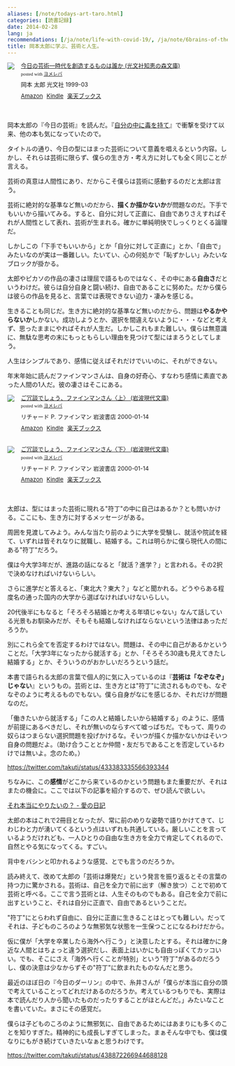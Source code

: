 ```yaml
---
aliases: [/note/todays-art-taro.html]
categories: [読書記録]
date: 2014-02-28
lang: ja
recommendations: [/ja/note/life-with-covid-19/, /ja/note/6brains-of-the-world/, /ja/note/think/]
title: 岡本太郎に学ぶ、芸術と人生。
---
```

<div class="booklink-box" style="text-align:left;padding-bottom:20px;font-size:small;/zoom: 1;overflow: hidden;">
<div class="booklink-image" style="float:left;margin:0 15px 10px 0;"><a href="http://www.amazon.co.jp/exec/obidos/asin/4334727891/takuti-22/" name="booklink" rel="nofollow" target="_blank"><img src="http://ecx.images-amazon.com/images/I/518MGPEMSJL._SL160_.jpg" style="border: none;" /></a></div>
<div class="booklink-info" style="line-height:120%;/zoom: 1;overflow: hidden;">
<div class="booklink-name" style="margin-bottom:10px;line-height:120%"><a href="http://www.amazon.co.jp/exec/obidos/asin/4334727891/takuti-22/" rel="nofollow" name="booklink" target="_blank">今日の芸術―時代を創造するものは誰か (光文社知恵の森文庫)</a>
<div class="booklink-powered-date" style="font-size:8pt;margin-top:5px;font-family:verdana;line-height:120%">posted with <a href="http://yomereba.com" rel="nofollow" target="_blank">ヨメレバ</a></div>
</div>
<div class="booklink-detail" style="margin-bottom:5px;">岡本 太郎 光文社 1999-03    </div>
<div class="booklink-link2" style="margin-top:10px;">
<div class="shoplinkamazon" style="display:inline;margin-right:5px"><a href="http://www.amazon.co.jp/exec/obidos/asin/4334727891/takuti-22/" rel="nofollow" target="_blank" title="アマゾン" >Amazon</a></div>
<div class="shoplinkkindle" style="display:inline;margin-right:5px"><a href="http://www.amazon.co.jp/exec/obidos/ASIN/B00GN3Z71A/takuti-22/" rel="nofollow" target="_blank" >Kindle</a></div>
<div class="shoplinkrakuten" style="display:inline;margin-right:5px"><a href="http://hb.afl.rakuten.co.jp/hgc/10952997.eae88ca3.10952998.38cdd415/?pc=http%3A%2F%2Fbooks.rakuten.co.jp%2Frb%2F1045339%2F%3Fscid%3Daf_ich_link_urltxt%26m%3Dhttp%3A%2F%2Fm.rakuten.co.jp%2Fev%2Fbook%2F" rel="nofollow" target="_blank" title="楽天ブックス" >楽天ブックス</a></div>
</p></div>
</div>
<div class="booklink-footer" style="clear: left"></div>
</div>
<p>岡本太郎の『今日の芸術』を読んだ。『<a href="http://www.amazon.co.jp/exec/obidos/asin/4413090101/takuti-22/" rel="nofollow" target="_blank" >自分の中に毒を持て</a>』で衝撃を受けて以来、他の本も気になっていたので。</p>
<p>タイトルの通り、今日の型にはまった芸術について意義を唱えるという内容。しかし、それらは芸術に限らず、僕らの生き方・考え方に対しても全く同じことが言える。</p>
<p>芸術の真意は人間性にあり、だからこそ僕らは芸術に感動するのだと太郎は言う。</p>
<p>芸術に絶対的な基準など無いのだから、<strong>描くか描かないか</strong>が問題なのだ。下手でもいいから描いてみる。すると、自分に対して正直に、自由でありさえすればそれが人間性として表れ、芸術が生まれる。確かに単純明快でしっくりとくる論理だ。</p>
<p>しかしこの「下手でもいいから」とか「自分に対して正直に」とか、「自由で」みたいなのが実は一番難しい。たいてい、心の何処かで「恥ずかしい」みたいなブロックが掛かる。</p>
<p>太郎やピカソの作品の凄さは理屈で語るものではなく、その中にある<strong>自由さ</strong>だというわけだ。彼らは自分自身と闘い続け、自由であることに努めた。だから僕らは彼らの作品を見ると、言葉では表現できない迫力・凄みを感じる。</p>
<p>生きることも同じだ。生き方に絶対的な基準など無いのだから、問題は<strong>やるかやらないか</strong>しかない。成功しようとか、選択を間違えないように・・・などと考えず、思ったままにやればそれが人生だ。しかしこれもまた難しい。僕らは無意識に、無駄な思考の末にもっともらしい理由を見つけて型にはまろうとしてしまう。</p>
<p>人生はシンプルであり、感情に従えばそれだけでいいのに、それができない。</p>
<p>年末年始に読んだファインマンさんは、自身の好奇心、すなわち感情に素直であった人間の1人だ。彼の凄さはそこにある。</p>
<div class="booklink-box" style="text-align:left;padding-bottom:20px;font-size:small;/zoom: 1;overflow: hidden;">
<div class="booklink-image" style="float:left;margin:0 15px 10px 0;"><a href="http://www.amazon.co.jp/exec/obidos/asin/4006030053/takuti-22/" name="booklink" rel="nofollow" target="_blank"><img src="http://ecx.images-amazon.com/images/I/41%2B1uG22adL._SL160_.jpg" style="border: none;" /></a></div>
<div class="booklink-info" style="line-height:120%;/zoom: 1;overflow: hidden;">
<div class="booklink-name" style="margin-bottom:10px;line-height:120%"><a href="http://www.amazon.co.jp/exec/obidos/asin/4006030053/takuti-22/" rel="nofollow" name="booklink" target="_blank">ご冗談でしょう、ファインマンさん〈上〉 (岩波現代文庫)</a>
<div class="booklink-powered-date" style="font-size:8pt;margin-top:5px;font-family:verdana;line-height:120%">posted with <a href="http://yomereba.com" rel="nofollow" target="_blank">ヨメレバ</a></div>
</div>
<div class="booklink-detail" style="margin-bottom:5px;">リチャード P. ファインマン 岩波書店 2000-01-14    </div>
<div class="booklink-link2" style="margin-top:10px;">
<div class="shoplinkamazon" style="display:inline;margin-right:5px"><a href="http://www.amazon.co.jp/exec/obidos/asin/4006030053/takuti-22/" rel="nofollow" target="_blank" title="アマゾン" >Amazon</a></div>
<div class="shoplinkkindle" style="display:inline;margin-right:5px"><a href="http://www.amazon.co.jp/gp/search?keywords=%82%B2%8F%E7%92k%82%C5%82%B5%82%E5%82%A4%81A%83t%83%40%83C%83%93%83%7D%83%93%82%B3%82%F1%81q%8F%E3%81r%20%28%8A%E2%94g%8C%BB%91%E3%95%B6%8C%C9%29&__mk_ja_JP=%83J%83%5E%83J%83i&url=node%3D2275256051&tag=takuti-22" rel="nofollow" target="_blank" >Kindle</a></div>
<div class="shoplinkrakuten" style="display:inline;margin-right:5px"><a href="http://hb.afl.rakuten.co.jp/hgc/10952997.eae88ca3.10952998.38cdd415/?pc=http%3A%2F%2Fbooks.rakuten.co.jp%2Frb%2F1122873%2F%3Fscid%3Daf_ich_link_urltxt%26m%3Dhttp%3A%2F%2Fm.rakuten.co.jp%2Fev%2Fbook%2F" rel="nofollow" target="_blank" title="楽天ブックス" >楽天ブックス</a></div>
</p></div>
</div>
<div class="booklink-footer" style="clear: left"></div>
</div>
<div class="booklink-box" style="text-align:left;padding-bottom:20px;font-size:small;/zoom: 1;overflow: hidden;">
<div class="booklink-image" style="float:left;margin:0 15px 10px 0;"><a href="http://www.amazon.co.jp/exec/obidos/asin/4006030061/takuti-22/" name="booklink" rel="nofollow" target="_blank"><img src="http://ecx.images-amazon.com/images/I/41XASpghdXL._SL160_.jpg" style="border: none;" /></a></div>
<div class="booklink-info" style="line-height:120%;/zoom: 1;overflow: hidden;">
<div class="booklink-name" style="margin-bottom:10px;line-height:120%"><a href="http://www.amazon.co.jp/exec/obidos/asin/4006030061/takuti-22/" rel="nofollow" name="booklink" target="_blank">ご冗談でしょう、ファインマンさん〈下〉 (岩波現代文庫)</a>
<div class="booklink-powered-date" style="font-size:8pt;margin-top:5px;font-family:verdana;line-height:120%">posted with <a href="http://yomereba.com" rel="nofollow" target="_blank">ヨメレバ</a></div>
</div>
<div class="booklink-detail" style="margin-bottom:5px;">リチャード P. ファインマン 岩波書店 2000-01-14    </div>
<div class="booklink-link2" style="margin-top:10px;">
<div class="shoplinkamazon" style="display:inline;margin-right:5px"><a href="http://www.amazon.co.jp/exec/obidos/asin/4006030061/takuti-22/" rel="nofollow" target="_blank" title="アマゾン" >Amazon</a></div>
<div class="shoplinkkindle" style="display:inline;margin-right:5px"><a href="http://www.amazon.co.jp/gp/search?keywords=%82%B2%8F%E7%92k%82%C5%82%B5%82%E5%82%A4%81A%83t%83%40%83C%83%93%83%7D%83%93%82%B3%82%F1%81q%89%BA%81r%20%28%8A%E2%94g%8C%BB%91%E3%95%B6%8C%C9%29&__mk_ja_JP=%83J%83%5E%83J%83i&url=node%3D2275256051&tag=takuti-22" rel="nofollow" target="_blank" >Kindle</a></div>
<div class="shoplinkrakuten" style="display:inline;margin-right:5px"><a href="http://hb.afl.rakuten.co.jp/hgc/10952997.eae88ca3.10952998.38cdd415/?pc=http%3A%2F%2Fbooks.rakuten.co.jp%2Frb%2F1122874%2F%3Fscid%3Daf_ich_link_urltxt%26m%3Dhttp%3A%2F%2Fm.rakuten.co.jp%2Fev%2Fbook%2F" rel="nofollow" target="_blank" title="楽天ブックス" >楽天ブックス</a></div>
</p></div>
</div>
<div class="booklink-footer" style="clear: left"></div>
</div>
<p>太郎は、型にはまった芸術に現れる"符丁"の中に自己はあるか？とも問いかける。ここにも、生き方に対するメッセージがある。</p>
<p>周囲を見渡してみよう。みんな当たり前のように大学を受験し、就活や院試を経て、いずれは皆それなりに就職し、結婚する。これは明らかに僕ら現代人の間にある"符丁"だろう。</p>
<p>僕は今大学3年だが、進路の話になると「就活？進学？」と言われる。その2択で決めなければいけないらしい。</p>
<p>さらに進学だと答えると、「東北大？東大？」などと聞かれる。どうやらある程度名の通った国内の大学から選ばなければいけないらしい。</p>
<p>20代後半にもなると「そろそろ結婚とか考える年頃じゃない」なんて話している光景もお馴染みだが、そもそも結婚しなければならないという法律はあっただろうか。</p>
<p>別にこれら全てを否定するわけではない。問題は、その中に自己があるかということだ。「大学3年になったから就活する」とか、「そろそろ30歳も見えてきたし結婚する」とか、そういうのがおかしいだろうという話だ。</p>
<p>本書で語られる太郎の言葉で個人的に気に入っているのは『<strong>芸術は「なぞなぞ」じゃない</strong>』というもの。芸術とは、生き方とは"符丁"に流されるものでも、なぞなぞのように考えるものでもない。僕ら自身がなにを感じるか、それだけが問題なのだ。</p>
<p>「働きたいから就活する」「この人と結婚したいから結婚する」のように、感情が前提にあるべきだし、それが無いのならすべて嘘っぱちだ。でもって、周りの奴らはつまらない選択問題を投げかけるな。そいつが描くか描かないかはそいつ自身の問題だよ。（助け合うこととか仲間・友だちであることを否定しているわけでは無いよ。念のため。）</p>

https://twitter.com/takuti/status/433383335566393344

<p>ちなみに、この<strong>感情</strong>がどこから来ているのかという問題もまた重要だが、それはまたの機会に。ここでは以下の記事を紹介するので、ぜひ読んで欲しい。</p>
<p><a href="http://yokichi.com/2012/06/post-334.html">それ本当にやりたいの？ - 愛の日記</a></p>
<p>太郎の本はこれで2冊目となったが、常に前のめりな姿勢で語りかけてきて、じわじわと力が湧いてくるという点はいずれも共通している。厳しいことを言っているようだけれども、一人ひとりの自由な生き方を全力で肯定してくれるので、自然とやる気になってくる。すごい。</p>
<p>背中をバシンと叩かれるような感覚、とでも言うのだろうか。</p>
<p>読み終えて、改めて太郎の「芸術は爆発だ」という発言を振り返るとその言葉の持つ力に驚かされる。芸術は、自己を全力で前に出す（解き放つ）ことで初めて芸術と呼べる。ここで言う芸術とは、人生そのものでもある。自己を全力で前に出すということ、それは自分に正直で、自由であるということだ。</p>
<p>"符丁"にとらわれず自由に、自分に正直に生きることはとっても難しい。だってそれは、子どものころのような無邪気な状態を一生保つことになるわけだから。</p>
<p>仮に僕が「大学を卒業したら海外へ行こう」と決意したとする。それは確かに身近な人間とはちょっと違う選択だし、表面上はいかにも自由っぽくてカッコいい。でも、そこにさえ「海外へ行くことが特別」という"符丁"があるのだろうし、僕の決意は少なからずその"符丁"に飲まれたものなんだと思う。</p>
<p>最近のほぼ日の『今日のダーリン』の中で、糸井さんが「僕らが本当に自分の頭で考えていることってどれだけあるのだろうか。考えているつもりでも、実際は本で読んだり人から聞いたものだったりすることがほとんどだ。」みたいなことを書いていた。まさにその感覚だ。</p>
<p>僕らは子どものころのように無邪気に、自由であるためにはあまりにも多くのことを知りすぎた。精神的にも成長しすぎてしまった。まぁそんな中でも、僕は僕なりにもがき続けていきたいなぁと思うわけです。</p>

https://twitter.com/takuti/status/438872266944688128

